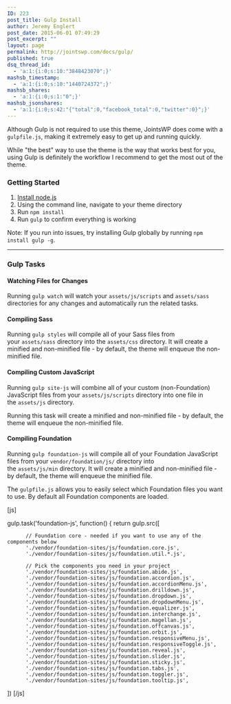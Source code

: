 ```yaml
---
ID: 223
post_title: Gulp Install
author: Jeremy Englert
post_date: 2015-06-01 07:49:29
post_excerpt: ""
layout: page
permalink: http://jointswp.com/docs/gulp/
published: true
dsq_thread_id:
  - 'a:1:{i:0;s:10:"3848423070";}'
mashsb_timestamp:
  - 'a:1:{i:0;s:10:"1440724372";}'
mashsb_shares:
  - 'a:1:{i:0;s:1:"0";}'
mashsb_jsonshares:
  - 'a:1:{i:0;s:42:"{"total":0,"facebook_total":0,"twitter":0}";}'
---
```

Although Gulp is not required to use this theme, JointsWP does come with a <code>gulpfile.js</code>, making it extremely easy to get up and running quickly.

While "the best" way to use the theme is the way that works best for you, using Gulp is definitely the workflow I recommend to get the most out of the theme.
<h3>Getting Started</h3>
<ol>
	<li><a href="https://nodejs.org/" target="_blank">Install node.js</a></li>
	<li>Using the command line, navigate to your theme directory</li>
	<li>Run <code>npm install</code></li>
	<li>Run <code>gulp</code> to confirm everything is working</li>
</ol>
Note: If you run into issues, try installing Gulp globally by running <code>npm install gulp -g</code>.

<hr />

<h3>Gulp Tasks</h3>
<h4>Watching Files for Changes</h4>
Running <code>gulp watch</code> will watch your <code>assets/js/scripts</code> and <code>assets/sass</code> directories for any changes and automatically run the related tasks.
<h4>Compiling Sass</h4>
Running <code>gulp styles</code> will compile all of your Sass files from your <code>assets/sass</code> directory into the <code>assets/css</code> directory. It will create a minified and non-minified file - by default, the theme will enqueue the non-minified file.
<h4>Compiling Custom JavaScript</h4>
Running <code>gulp site-js</code> will combine all of your custom (non-Foundation) JavaScript files from your <code>assets/js/scripts</code> directory into one file in the <code>assets/js</code> directory.

Running this task will create a minified and non-minified file - by default, the theme will enqueue the non-minified file.
<h4>Compiling Foundation</h4>
Running <code>gulp foundation-js</code> will compile all of your Foundation JavaScript files from your <code>vendor/foundation/js/</code> directory into the <code>assets/js/min</code> directory. It will create a minified and non-minified file - by default, the theme will enqueue the minified file.

The <code>gulpfile.js</code> allows you to easily select which Foundation files you want to use. By default all Foundation components are loaded.

[js]

gulp.task('foundation-js', function() {
  return gulp.src([	
  		  
  		  // Foundation core - needed if you want to use any of the components below
          './vendor/foundation-sites/js/foundation.core.js',
          './vendor/foundation-sites/js/foundation.util.*.js',
          
          // Pick the components you need in your project
          './vendor/foundation-sites/js/foundation.abide.js',
          './vendor/foundation-sites/js/foundation.accordion.js',
          './vendor/foundation-sites/js/foundation.accordionMenu.js',
          './vendor/foundation-sites/js/foundation.drilldown.js',
          './vendor/foundation-sites/js/foundation.dropdown.js',
          './vendor/foundation-sites/js/foundation.dropdownMenu.js',
          './vendor/foundation-sites/js/foundation.equalizer.js',
          './vendor/foundation-sites/js/foundation.interchange.js',
          './vendor/foundation-sites/js/foundation.magellan.js',
          './vendor/foundation-sites/js/foundation.offcanvas.js',
          './vendor/foundation-sites/js/foundation.orbit.js',
          './vendor/foundation-sites/js/foundation.responsiveMenu.js',
          './vendor/foundation-sites/js/foundation.responsiveToggle.js',
          './vendor/foundation-sites/js/foundation.reveal.js',
          './vendor/foundation-sites/js/foundation.slider.js',
          './vendor/foundation-sites/js/foundation.sticky.js',
          './vendor/foundation-sites/js/foundation.tabs.js',
          './vendor/foundation-sites/js/foundation.toggler.js',
          './vendor/foundation-sites/js/foundation.tooltip.js',
  ])
[/js]